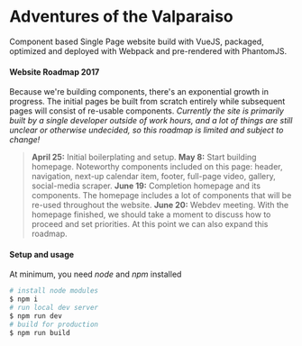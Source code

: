 # Adventures of the Valparaiso
Component based Single Page website build with VueJS, packaged, optimized and deployed with Webpack and pre-rendered with PhantomJS.
#### Website Roadmap 2017
Because we're building components, there's an exponential growth in progress. The initial pages be built from scratch entirely while subsequent pages will consist of re-usable components.
*Currently the site is primarily built by a single developer outside of work hours, and a lot of things are still unclear or otherwise undecided, so this roadmap is limited and subject to change!*
> **April 25:**
> Initial boilerplating and setup.
> **May 8:**
> Start building homepage. Noteworthy components included on this page: header, navigation, next-up calendar item, footer, full-page video, gallery, social-media scraper.
> **June 19:**
> Completion homepage and its components. The homepage includes a lot of components that will be re-used throughout the website.
> **June 20:**
> Webdev meeting. With the homepage finished, we should take a moment to discuss how to proceed and set priorities. At this point we can also expand this roadmap.

#### Setup and usage
At minimum, you need *node* and *npm* installed
```sh
# install node modules
$ npm i
# run local dev server
$ npm run dev
# build for production
$ npm run build
```
